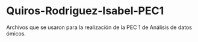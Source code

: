 # Quiros-Rodriguez-Isabel-PEC1
Archivos que se usaron para la realización de la PEC 1 de Análisis de datos ómicos.
